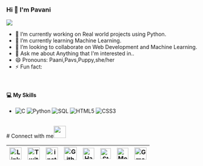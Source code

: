 ### Hi 👋 I'm Pavani

![](https://komarev.com/ghpvc/?username=Pavani-Yarlagadda)

- 🔭 I’m currently working on Real world projects using Python.
- 🌱 I’m currently learning Machine Learning.
- 👯 I’m looking to collaborate on Web Development and Machine Learning.
- 💬 Ask me about Anything that I'm interested in..
- 😄 Pronouns: Paani,Pavs,Puppy,she/her
- ⚡ Fun fact: 
<br>

<h4> 💻 My Skills</h4>
<ul><li>
  <!-- primary -->
  <img alt="C" src="https://img.shields.io/badge/-C-3776AB?style=flat-square&logo=c&logoColor=white" />
  <img alt="Python" src="https://img.shields.io/badge/-Python-3776AB?style=flat-square&logo=python&logoColor=white" />
  <img alt="SQL" src="https://img.shields.io/badge/-SQL-E32934?style=flat-square&logo=mysql&logoColor=black&textColor=black" />
  <!-- web -->
  <img alt="HTML5" src="https://img.shields.io/badge/-HTML5-F16529?style=flat-square&logo=HTML5&logoColor=white" />
  <img alt="CSS3" src="https://img.shields.io/badge/-CSS3-264de4?style=flat-square&logo=CSS3&logoColor=white" />
  </li>
 </ul>
 <br>
# Connect with me<img src="https://github.com/hardeep0598/hardeep0598/blob/master/Handshake.gif" height="32px">



| [<img src="https://github.com/hardeep0598/hardeep0598/blob/master/Linkedin.svg" alt="Linkedin Logo" width="32">](https://www.linkedin.com/in/hardeepkaur0598/) | [<img src="https://github.com/hardeep0598/hardeep0598/blob/master/Twitter.svg" alt="Twitter Logo" width="32">](https://twitter.com/__Hardeepkaur__) | [<img src="https://github.com/hardeep0598/hardeep0598/blob/master/Instagram.svg" alt="instagram logo" width="32">](https://www.instagram.com/__hardeep_kaur__/)| [<img src="https://cdn.svgporn.com/logos/github-icon.svg" alt="Github logo" width="34">](https://github.com/hardeep0598) | [<img src="https://github.com/hardeep0598/hardeep0598/blob/master/HackerRank.svg" alt="HackerRank Logo" width="30">](https://www.hackerrank.com/hardeepkaur_0598) | [<img src="https://cdn.svgporn.com/logos/stackoverflow-icon.svg" alt="Stackoverflow Logo" width="28">](https://stackoverflow.com/users/12828896/hardeep-kaur) | [<img src="https://cdn.svgporn.com/logos/medium.svg" alt="Medium Logo" width="30">](https://medium.com/@hardeepkaur.0598) | [<img src="https://github.com/hardeep0598/hardeep0598/blob/master/Gmail.svg" alt="Gmail logo" height="32">](mailto:hardeepkaur.0598@gmail.com)
|:---:|:---:|:---:|:---:|:---:|:---:|:---:|:---:|



<br>
<br>

